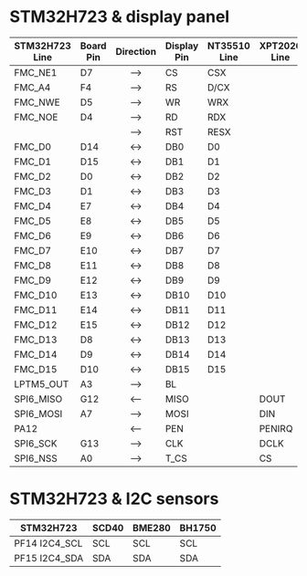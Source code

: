 # STM32H723 & display panel

| STM32H723 Line | Board Pin | Direction | Display Pin | NT35510 Line | XPT2026 Line |
|      ---       |    ---    |   :---:   |     ---     |      ---     |      ---     |
| FMC_NE1   | D7  | --> | CS   | CSX  |
| FMC_A4    | F4  | --> | RS   | D/CX |
| FMC_NWE   | D5  | --> | WR   | WRX  |
| FMC_NOE   | D4  | --> | RD   | RDX  |
|           |     | --> | RST  | RESX |
| FMC_D0    | D14 | <-> | DB0  | D0   |
| FMC_D1    | D15 | <-> | DB1  | D1   |
| FMC_D2    | D0  | <-> | DB2  | D2   |
| FMC_D3    | D1  | <-> | DB3  | D3   |
| FMC_D4    | E7  | <-> | DB4  | D4   |
| FMC_D5    | E8  | <-> | DB5  | D5   |
| FMC_D6    | E9  | <-> | DB6  | D6   |
| FMC_D7    | E10 | <-> | DB7  | D7   |
| FMC_D8    | E11 | <-> | DB8  | D8   |
| FMC_D9    | E12 | <-> | DB9  | D9   |
| FMC_D10   | E13 | <-> | DB10 | D10  |
| FMC_D11   | E14 | <-> | DB11 | D11  |
| FMC_D12   | E15 | <-> | DB12 | D12  |
| FMC_D13   | D8  | <-> | DB13 | D13  |
| FMC_D14   | D9  | <-> | DB14 | D14  |
| FMC_D15   | D10 | <-> | DB15 | D15  |
| LPTM5_OUT | A3  | --> | BL   |
| SPI6_MISO | G12 | <-- | MISO |      | DOUT   |
| SPI6_MOSI | A7  | --> | MOSI |      | DIN    |
| PA12      |     | <-- | PEN  |      | PENIRQ |
| SPI6_SCK  | G13 | --> | CLK  |      | DCLK   |
| SPI6_NSS  | A0  | --> | T_CS |      | CS     |

# STM32H723 & I2C sensors

| STM32H723 | SCD40 | BME280 | BH1750 |
|-----------|-------|--------|--------|
| PF14 I2C4_SCL | SCL | SCL | SCL |
| PF15 I2C4_SDA | SDA | SDA | SDA |
